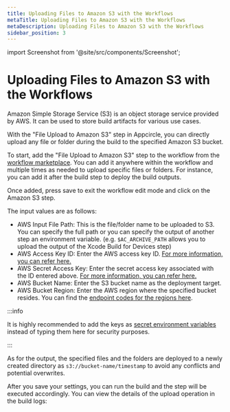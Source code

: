 ```yaml
---
title: Uploading Files to Amazon S3 with the Workflows
metaTitle: Uploading Files to Amazon S3 with the Workflows
metaDescription: Uploading Files to Amazon S3 with the Workflows
sidebar_position: 3
---
```


import Screenshot from '@site/src/components/Screenshot';

# Uploading Files to Amazon S3 with the Workflows

Amazon Simple Storage Service (S3) is an object storage service provided by AWS. It can be used to store build artifacts for various use cases.

With the "File Upload to Amazon S3" step in Appcircle, you can directly upload any file or folder during the build to the specified Amazon S3 bucket.

To start, add the "File Upload to Amazon S3" step to the workflow from the [workflow marketplace](../workflows/why-to-use-workflows.md#workflow-marketplace). You can add it anywhere within the workflow and multiple times as needed to upload specific files or folders. For instance, you can add it after the build step to deploy the build outputs.

<Screenshot url='https://cdn.appcircle.io/docs/assets/image (81).png' />

Once added, press save to exit the workflow edit mode and click on the Amazon S3 step.

The input values are as follows:

- AWS Input File Path: This is the file/folder name to be uploaded to S3. You can specify the full path or you can specify the output of another step an environment variable. (e.g. `$AC_ARCHIVE_PATH` allows you to upload the output of the Xcode Build for Devices step)
- AWS Access Key ID: Enter the AWS access key ID. [For more information, you can refer here.](https://docs.aws.amazon.com/general/latest/gr/aws-sec-cred-types.html#access-keys-and-secret-access-keys)
- AWS Secret Access Key: Enter the secret access key associated with the ID entered above. [For more information, you can refer here.](https://docs.aws.amazon.com/general/latest/gr/aws-sec-cred-types.html#access-keys-and-secret-access-keys)
- AWS Bucket Name: Enter the S3 bucket name as the deployment target.
- AWS Bucket Region: Enter the AWS region where the specified bucket resides. You can find the [endpoint codes for the regions here](https://docs.aws.amazon.com/general/latest/gr/rande.html#regional-endpoints).

:::info

It is highly recommended to add the keys as [secret environment variables](../environment-variables/managing-variables.md) instead of typing them here for security purposes.

:::

As for the output, the specified files and the folders are deployed to a newly created directory as `s3://bucket-name/timestamp` to avoid any conflicts and potential overwrites.

<Screenshot url='https://cdn.appcircle.io/docs/assets/image (82).png' />

After you save your settings, you can run the build and the step will be executed accordingly. You can view the details of the upload operation in the build logs:

<Screenshot url='https://cdn.appcircle.io/docs/assets/image (83).png' />
